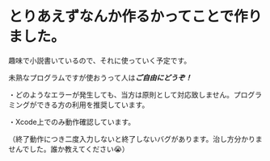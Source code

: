 # とりあえずなんか作るかってことで作りました。

趣味で小説書いているので、それに使っていく予定です。

未熟なプログラムですが使おうって人は***ご自由にどうぞ！***

・どのようなエラーが発生しても、当方は原則として対応致しません。プログラミングができる方の利用を推奨しています。

・Xcode上でのみ動作確認しています。

（終了動作につき二度入力しないと終了しないバグがあります。治し方分かりませんでした。誰か教えてください:sob:）
